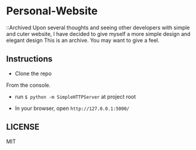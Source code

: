 # Personal-Website

::Archived 
Upon several thoughts and seeing other developers with simple and cuter website, 
I have decided to give myself a more simple design and elegant design
This is an archive. You may want to give a feel. 

## Instructions

* Clone the repo

From the console.

* run `$ python -m SimpleHTTPServer` at project root

* In your browser, open `http://127.0.0.1:5000/`


## LICENSE

MIT
